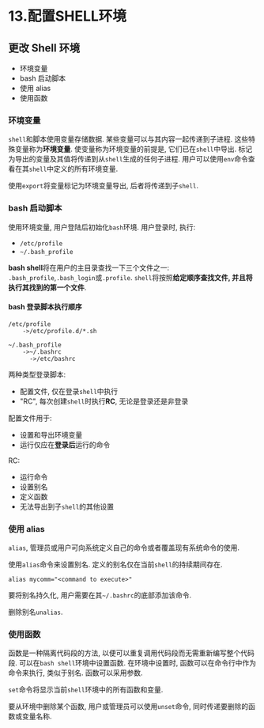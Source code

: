 # 13.配置SHELL环境

## 更改 Shell 环境

* 环境变量
* bash 启动脚本
* 使用 alias
* 使用函数

### 环境变量

`shell`和脚本使用变量存储数据. 某些变量可以与其内容一起传递到子进程. 这些特殊变量称为**环境变量**. 使变量称为环境变量的前提是, 它们已在`shell`中导出. 标记为导出的变量及其值将传递到从`shell`生成的任何子进程.  用户可以使用`env`命令查看在其`shell`中定义的所有环境变量.

使用`export`将变量标记为环境变量导出, 后者将传递到子`shell`.

### bash 启动脚本

使用环境变量, 用户登陆后初始化`bash`环境. 用户登录时, 执行:

* `/etc/profile`
* `~/.bash_profile`

**bash shell**将在用户的主目录查找一下三个文件之一: `.bash_profile`,`.bash_login`或`.profile`. `shell`将按照**给定顺序查找文件, 并且将执行其找到的第一个文件**.

#### bash 登录脚本执行顺序

```
/etc/profile
    ->/etc/profile.d/*.sh
    
~/.bash_profile
    ->~/.bashrc
      ->/etc/bashrc
```

两种类型登录脚本:

* 配置文件, 仅在登录`shell`中执行
* "RC", 每次创建`shell`时执行**RC**, 无论是登录还是非登录

配置文件用于:

* 设置和导出环境变量
* 运行仅应在**登录后**运行的命令

RC:

* 运行命令
* 设置别名
* 定义函数
* 无法导出到子`shell`的其他设置

### 使用 alias

`alias`, 管理员或用户可向系统定义自己的命令或者覆盖现有系统命令的使用.

使用`alias`命令来设置别名. 定义的别名仅在当前`shell`的持续期间存在.

```
alias mycomm="<command to execute>"
```

要将别名持久化, 用户需要在其`~/.bashrc`的底部添加该命令.

删除别名`unalias`.

### 使用函数

函数是一种隔离代码段的方法, 以便可以重复调用代码段而无需重新编写整个代码段. 可以在`bash shell`环境中设置函数. 在环境中设置时, 函数可以在命令行中作为命令来执行, 类似于别名. 函数可以采用参数.

`set`命令将显示当前`shell`环境中的所有函数和变量.

要从环境中删除某个函数, 用户或管理员可以使用`unset`命令, 同时传递要删除的函数或变量名称.